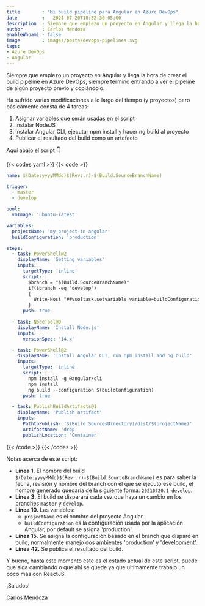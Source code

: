 ```yaml
---
title        : "Mi build pipeline para Angular en Azure DevOps"
date         :   2021-07-20T18:52:36-05:00
description  : Siempre que empiezo un proyecto en Angular y llega la hora de crear el build pipeline en Azure DevOps, siempre termino entrando a ver el pipeline de algún proyecto previo y copiándolo.
author       : Carlos Mendoza
enableWhoami : false
image        : images/posts/devops-pipelines.svg
tags:
- Azure DevOps
- Angular
---
```


Siempre que empiezo un proyecto en Angular y llega la hora de crear el build pipeline en Azure DevOps, siempre termino entrando a ver el pipeline de algún proyecto previo y copiándolo.

Ha sufrido varias modificaciones a lo largo del tiempo (y proyectos) pero básicamente consta de 4 tareas:

1. Asignar variables que serán usadas en el script
2. Instalar NodeJS
3. Instalar Angular CLI, ejecutar npm install y hacer ng build al proyecto
4. Publicar el resultado del build como un artefacto

Aquí abajo el script 👇

{{< codes yaml >}}
  {{< code >}}

  ```yaml
  name: $(Date:yyyyMMdd)$(Rev:.r)-$(Build.SourceBranchName)

  trigger:
    - master
    - develop

  pool:
    vmImage: 'ubuntu-latest'

  variables:
    projectName: 'my-project-in-angular'
    buildConfiguration: 'production'

  steps:
    - task: PowerShell@2
      displayName: 'Setting variables'
      inputs:
        targetType: 'inline'
        script: |
          $branch = "$(Build.SourceBranchName)"
          if($branch -eq "develop")
          {
            Write-Host "##vso[task.setvariable variable=buildConfiguration]development"
          }
        pwsh: true

    - task: NodeTool@0
      displayName: 'Install Node.js'
      inputs:
        versionSpec: '14.x'

    - task: PowerShell@2
      displayName: 'Install Angular CLI, run npm install and ng build'
      inputs:
        targetType: 'inline'
        script: |
          npm install -g @angular/cli
          npm install
          ng build --configuration $(buildConfiguration)
        pwsh: true

    - task: PublishBuildArtifacts@1
      displayName: 'Publish artifact'
      inputs:
        PathtoPublish: '$(Build.SourcesDirectory)/dist/$(projectName)'
        ArtifactName: 'drop'
        publishLocation: 'Container'
  ```

  {{< /code >}}
{{< /codes >}}

Notas acerca de este script:

- **Línea 1.** El nombre del build `$(Date:yyyyMMdd)$(Rev:.r)-$(Build.SourceBranchName)` es para saber la fecha, revisión y nombre del branch con el que se ejecutó ese build, el nombre generado quedaría de la siguiente forma: `20210720.1-develop`.
- **Línea 3.** El build se disparará cada vez que haya un cambio en los branches `master` y `develop`.
- **Línea 10.** Las variables:
    - `projectName` es el nombre del proyecto Angular.
    - `buildConfiguration` es la configuración usada por la aplicación Angular, por default se asigna 'production'.
- **Línea 15.** Se asigna la configuración basado en el branch que disparó en build, normalmente manejo dos ambientes 'production' y 'development'.
- **Línea 42.** Se publica el resultado del build.

Y bueno, hasta este momento este es el estado actual de este script, puede que siga cambiando o que ahí se quede ya que ultimamente trabajo un poco más con ReactJS.

¡Saludos!

Carlos Mendoza